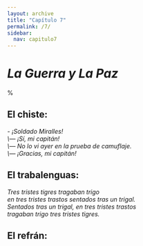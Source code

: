 ```yaml
---
layout: archive
title: "Capítulo 7"
permalink: /7/
sidebar:
  nav: capitulo7
---
```


# _La Guerra y La Paz_

%


## El chiste:

_\- ¡Soldado Miralles!  
\— ¡Sí, mi capitán!  
\— No lo vi ayer en la prueba de camuflaje.  
\— ¡Gracias, mi capitán!_  


## El trabalenguas:

_Tres tristes tigres tragaban trigo   
en tres tristes trastos sentados tras un trigal.   
Sentados tras un trigal, en tres tristes trastos   
tragaban trigo tres tristes tigres._    


## El refrán:

